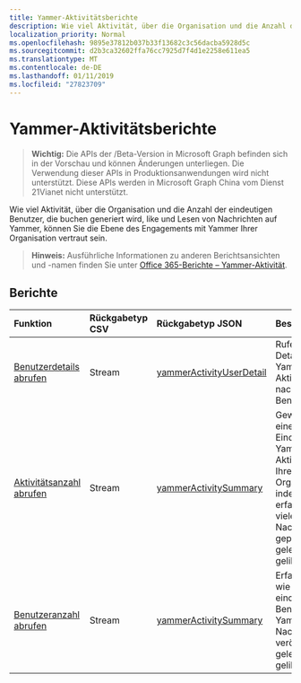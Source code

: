 ```yaml
---
title: Yammer-Aktivitätsberichte
description: Wie viel Aktivität, über die Organisation und die Anzahl der eindeutigen Benutzer, die buchen generiert wird, like und Lesen von Nachrichten auf Yammer, können Sie die Ebene des Engagements mit Yammer Ihrer Organisation vertraut sein.
localization_priority: Normal
ms.openlocfilehash: 9895e37812b037b33f13682c3c56dacba5928d5c
ms.sourcegitcommit: d2b3ca32602ffa76cc7925d7f4d1e2258e611ea5
ms.translationtype: MT
ms.contentlocale: de-DE
ms.lasthandoff: 01/11/2019
ms.locfileid: "27823709"
---
```

# <a name="yammer-activity-reports"></a>Yammer-Aktivitätsberichte

> **Wichtig:** Die APIs der /Beta-Version in Microsoft Graph befinden sich in der Vorschau und können Änderungen unterliegen. Die Verwendung dieser APIs in Produktionsanwendungen wird nicht unterstützt. Diese APIs werden in Microsoft Graph China vom Dienst 21Vianet nicht unterstützt.

Wie viel Aktivität, über die Organisation und die Anzahl der eindeutigen Benutzer, die buchen generiert wird, like und Lesen von Nachrichten auf Yammer, können Sie die Ebene des Engagements mit Yammer Ihrer Organisation vertraut sein.

> **Hinweis:** Ausführliche Informationen zu anderen Berichtsansichten und -namen finden Sie unter [Office 365-Berichte – Yammer-Aktivität](https://support.office.com/client/Yammer-activity-c7c9f938-5b8e-4d52-b1a2-c7c32cb2312a).

## <a name="reports"></a>Berichte

| Funktion                                 | Rückgabetyp CSV | Rückgabetyp JSON                         | Beschreibung                              |
| :--------------------------------------- | :-------------- | :--------------------------------------- | ---------------------------------------- |
| [Benutzerdetails abrufen](../api/reportroot-getyammeractivityuserdetail.md) | Stream          | [yammerActivityUserDetail](../resources/yammeractivityuserdetail.md) | Rufen Sie Details zu Yammer-Aktivitäten nach Benutzer ab. |
| [Aktivitätsanzahl abrufen](../api/reportroot-getyammeractivitycounts.md) | Stream          | [yammerActivitySummary](../resources/yammeractivitysummary.md) | Gewinnen Sie einen Eindruck der Yammer-Aktivitäten in Ihrer Organisation, indem Sie erfahren, wie viele Nachrichten gepostet, gelesen und gelikt wurden. |
| [Benutzeranzahl abrufen](../api/reportroot-getyammeractivityusercounts.md) | Stream          | [yammerActivitySummary](../resources/yammeractivitysummary.md) | Erfahren Sie, wie viele eindeutige Benutzer Yammer-Nachrichten veröffentlicht, gelesen und gelikt haben. |
